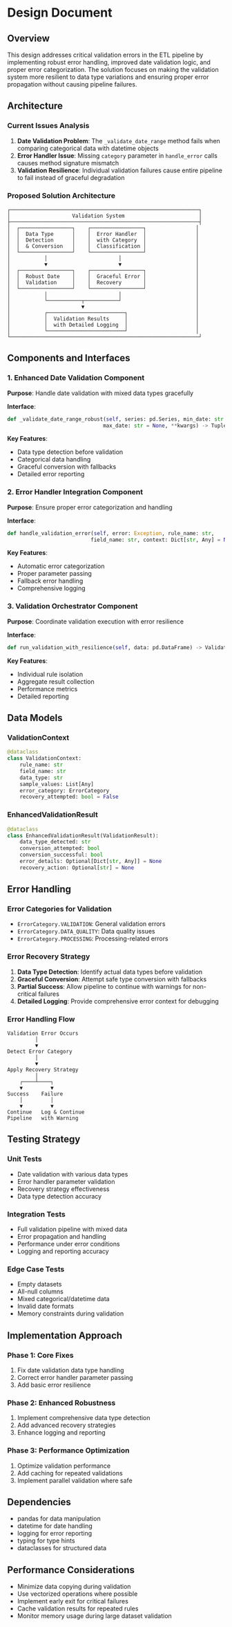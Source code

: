 # Design Document

## Overview

This design addresses critical validation errors in the ETL pipeline by implementing robust error handling, improved date validation logic, and proper error categorization. The solution focuses on making the validation system more resilient to data type variations and ensuring proper error propagation without causing pipeline failures.

## Architecture

### Current Issues Analysis

1. **Date Validation Problem**: The `_validate_date_range` method fails when comparing categorical data with datetime objects
2. **Error Handler Issue**: Missing `category` parameter in `handle_error` calls causes method signature mismatch
3. **Validation Resilience**: Individual validation failures cause entire pipeline to fail instead of graceful degradation

### Proposed Solution Architecture

```
┌─────────────────────────────────────────────────────────────┐
│                    Validation System                        │
├─────────────────────────────────────────────────────────────┤
│  ┌─────────────────┐    ┌─────────────────┐                │
│  │  Data Type      │    │  Error Handler  │                │
│  │  Detection      │    │  with Category  │                │
│  │  & Conversion   │    │  Classification │                │
│  └─────────────────┘    └─────────────────┘                │
│           │                       │                        │
│           ▼                       ▼                        │
│  ┌─────────────────┐    ┌─────────────────┐                │
│  │  Robust Date    │    │  Graceful Error │                │
│  │  Validation     │    │  Recovery       │                │
│  └─────────────────┘    └─────────────────┘                │
│           │                       │                        │
│           └───────────┬───────────┘                        │
│                       ▼                                    │
│           ┌─────────────────────────┐                      │
│           │  Validation Results     │                      │
│           │  with Detailed Logging  │                      │
│           └─────────────────────────┘                      │
└─────────────────────────────────────────────────────────────┘
```

## Components and Interfaces

### 1. Enhanced Date Validation Component

**Purpose**: Handle date validation with mixed data types gracefully

**Interface**:
```python
def _validate_date_range_robust(self, series: pd.Series, min_date: str = None, 
                               max_date: str = None, **kwargs) -> Tuple[pd.Series, Dict[str, Any]]
```

**Key Features**:
- Data type detection before validation
- Categorical data handling
- Graceful conversion with fallbacks
- Detailed error reporting

### 2. Error Handler Integration Component

**Purpose**: Ensure proper error categorization and handling

**Interface**:
```python
def handle_validation_error(self, error: Exception, rule_name: str, 
                           field_name: str, context: Dict[str, Any] = None) -> None
```

**Key Features**:
- Automatic error categorization
- Proper parameter passing
- Fallback error handling
- Comprehensive logging

### 3. Validation Orchestrator Component

**Purpose**: Coordinate validation execution with error resilience

**Interface**:
```python
def run_validation_with_resilience(self, data: pd.DataFrame) -> ValidationSummary
```

**Key Features**:
- Individual rule isolation
- Aggregate result collection
- Performance metrics
- Detailed reporting

## Data Models

### ValidationContext
```python
@dataclass
class ValidationContext:
    rule_name: str
    field_name: str
    data_type: str
    sample_values: List[Any]
    error_category: ErrorCategory
    recovery_attempted: bool = False
```

### EnhancedValidationResult
```python
@dataclass
class EnhancedValidationResult(ValidationResult):
    data_type_detected: str
    conversion_attempted: bool
    conversion_successful: bool
    error_details: Optional[Dict[str, Any]] = None
    recovery_action: Optional[str] = None
```

## Error Handling

### Error Categories for Validation
- `ErrorCategory.VALIDATION`: General validation errors
- `ErrorCategory.DATA_QUALITY`: Data quality issues
- `ErrorCategory.PROCESSING`: Processing-related errors

### Error Recovery Strategy
1. **Data Type Detection**: Identify actual data types before validation
2. **Graceful Conversion**: Attempt safe type conversion with fallbacks
3. **Partial Success**: Allow pipeline to continue with warnings for non-critical failures
4. **Detailed Logging**: Provide comprehensive error context for debugging

### Error Handling Flow
```
Validation Error Occurs
         │
         ▼
Detect Error Category
         │
         ▼
Apply Recovery Strategy
         │
    ┌────┴────┐
    ▼         ▼
Success    Failure
    │         │
    ▼         ▼
Continue   Log & Continue
Pipeline   with Warning
```

## Testing Strategy

### Unit Tests
- Date validation with various data types
- Error handler parameter validation
- Recovery strategy effectiveness
- Data type detection accuracy

### Integration Tests
- Full validation pipeline with mixed data
- Error propagation and handling
- Performance under error conditions
- Logging and reporting accuracy

### Edge Case Tests
- Empty datasets
- All-null columns
- Mixed categorical/datetime data
- Invalid date formats
- Memory constraints during validation

## Implementation Approach

### Phase 1: Core Fixes
1. Fix date validation data type handling
2. Correct error handler parameter passing
3. Add basic error resilience

### Phase 2: Enhanced Robustness
1. Implement comprehensive data type detection
2. Add advanced recovery strategies
3. Enhance logging and reporting

### Phase 3: Performance Optimization
1. Optimize validation performance
2. Add caching for repeated validations
3. Implement parallel validation where safe

## Dependencies

- pandas for data manipulation
- datetime for date handling
- logging for error reporting
- typing for type hints
- dataclasses for structured data

## Performance Considerations

- Minimize data copying during validation
- Use vectorized operations where possible
- Implement early exit for critical failures
- Cache validation results for repeated rules
- Monitor memory usage during large dataset validation
